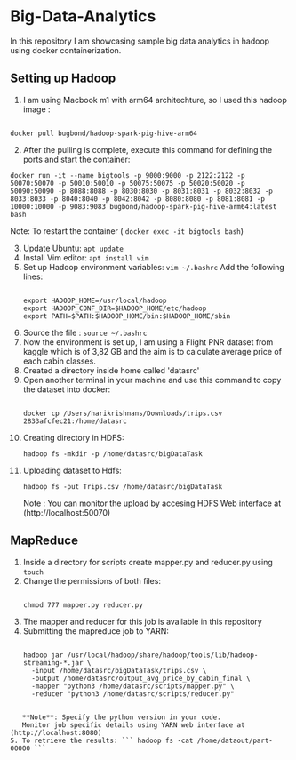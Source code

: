 # Big-Data-Analytics
In this repository I am showcasing sample big data analytics in hadoop using docker containerization.

## Setting up Hadoop

1. I am using Macbook m1 with arm64 architechture, so I used this hadoop image :
```

docker pull bugbond/hadoop-spark-pig-hive-arm64

```
2. After the pulling is complete, execute this command for defining the ports and start the container:
```
docker run -it --name bigtools -p 9000:9000 -p 2122:2122 -p 50070:50070 -p 50010:50010 -p 50075:50075 -p 50020:50020 -p 50090:50090 -p 8088:8088 -p 8030:8030 -p 8031:8031 -p 8032:8032 -p 8033:8033 -p 8040:8040 -p 8042:8042 -p 8080:8080 -p 8081:8081 -p 10000:10000 -p 9083:9083 bugbond/hadoop-spark-pig-hive-arm64:latest bash

```
Note: To restart the container ( ``` docker exec -it bigtools bash ```)

3. Update Ubuntu: ``` apt update ```
4. Install Vim editor: ``` apt install vim ```
5. Set up Hadoop environment variables:
   ``` vim ~/.bashrc ```
   Add the following lines:
   ```

   export HADOOP_HOME=/usr/local/hadoop
   export HADOOP_CONF_DIR=$HADOOP_HOME/etc/hadoop
   export PATH=$PATH:$HADOOP_HOME/bin:$HADOOP_HOME/sbin

   ```
6. Source the file : ``` source ~/.bashrc ```
7. Now the environment is set up, I am using a Flight PNR dataset from kaggle which is of 3,82 GB and the aim is to calculate average price of each cabin classes.
8. Created a directory inside home called 'datasrc'
9. Open another terminal in your machine and use this command to copy the dataset into docker:
    ```

    docker cp /Users/harikrishnans/Downloads/trips.csv 2833afcfec21:/home/datasrc

    ```
10. Creating directory in HDFS:
    ```
    hadoop fs -mkdir -p /home/datasrc/bigDataTask

    ```
11. Uploading dataset to Hdfs:
    ```
    hadoop fs -put Trips.csv /home/datasrc/bigDataTask

    ```
    Note : You can monitor the upload by accesing HDFS Web interface at (http://localhost:50070)

## MapReduce 

1. Inside a directory for scripts create mapper.py and reducer.py using ``` touch ```
2. Change the permissions of both files:
   ```

   chmod 777 mapper.py reducer.py

   ```
3. The mapper and reducer for this job is available in this repository
4. Submitting the mapreduce job to YARN:
   ```
   
   hadoop jar /usr/local/hadoop/share/hadoop/tools/lib/hadoop-streaming-*.jar \
     -input /home/datasrc/bigDataTask/trips.csv \
     -output /home/datasrc/output_avg_price_by_cabin_final \
     -mapper "python3 /home/datasrc/scripts/mapper.py" \
     -reducer "python3 /home/datasrc/scripts/reducer.py"
   
  ```

     **Note**: Specify the python version in your code.
     Monitor job specific details using YARN web interface at (http://localhost:8080)
5. To retrieve the results: ``` hadoop fs -cat /home/dataout/part-00000 ```



   

